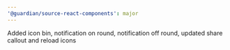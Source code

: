 ```yaml
---
'@guardian/source-react-components': major
---
```


Added icon bin, notification on round, notification off round, updated share callout and reload icons
